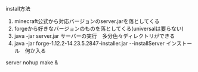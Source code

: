 install方法
1. minecraft公式から対応バージョンのserver.jarを落としてくる
2. forgeから好きなバージョンのものを落としてくる(universalは要らない)
3. java -jar server.jar
	サーバーの実行　多分色々ディレクトリができる
4. java -jar forge-1.12.2-14.23.5.2847-installer.jar --installServer
	インストール　何か入る


server
nohup make &
